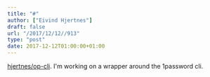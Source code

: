```yaml
---
title: "#"
author: ["Eivind Hjertnes"]
draft: false
url: "/2017/12/12//913"
type: "post"
date: 2017-12-12T01:00:00+01:00
---
```


[hjertnes/op-cli](<https://github.com/hjertnes/op-cli>). I'm working on a
wrapper around the 1password cli.
